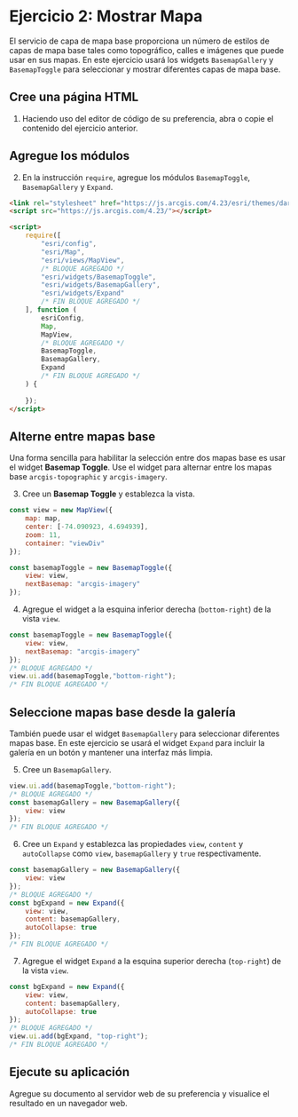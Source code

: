 # Ejercicio 2: Mostrar Mapa
El servicio de capa de mapa base proporciona un número de estilos de capas de mapa base tales como topográfico, calles e imágenes que puede usar en sus mapas.
En este ejercicio usará los widgets `BasemapGallery` y `BasemapToggle` para seleccionar y mostrar diferentes capas de mapa base.
## Cree una página HTML
1. Haciendo uso del editor de código de su preferencia, abra o copie el contenido del ejercicio anterior.
## Agregue los módulos
2. En la instrucción `require`, agregue los módulos `BasemapToggle`, `BasemapGallery` y `Expand`.
```html
<link rel="stylesheet" href="https://js.arcgis.com/4.23/esri/themes/dark/main.css">
<script src="https://js.arcgis.com/4.23/"></script>

<script>
    require([
        "esri/config",
        "esri/Map",
        "esri/views/MapView",
        /* BLOQUE AGREGADO */
        "esri/widgets/BasemapToggle",
        "esri/widgets/BasemapGallery",
        "esri/widgets/Expand"
        /* FIN BLOQUE AGREGADO */
    ], function (
        esriConfig,
        Map,
        MapView,
        /* BLOQUE AGREGADO */
        BasemapToggle, 
        BasemapGallery,
        Expand
        /* FIN BLOQUE AGREGADO */
    ) {
        
    });
</script>
```
## Alterne entre mapas base
Una forma sencilla para habilitar la selección entre dos mapas base es usar el widget **Basemap Toggle**. Use el widget para alternar entre los mapas base `arcgis-topographic` y `arcgis-imagery`.

3. Cree un **Basemap Toggle** y establezca la vista. 
```javascript
const view = new MapView({
    map: map,
    center: [-74.090923, 4.694939], 
    zoom: 11, 
    container: "viewDiv" 
});

const basemapToggle = new BasemapToggle({
    view: view,
    nextBasemap: "arcgis-imagery"
});
```
4. Agregue el widget a la esquina inferior derecha (`bottom-right`) de la vista `view`.
```javascript
const basemapToggle = new BasemapToggle({
    view: view,
    nextBasemap: "arcgis-imagery"
});
/* BLOQUE AGREGADO */
view.ui.add(basemapToggle,"bottom-right");
/* FIN BLOQUE AGREGADO */
```
## Seleccione mapas base desde la galería
También puede usar el widget `BasemapGallery` para seleccionar diferentes mapas base. En este ejercicio se usará el widget `Expand` para incluir la galería en un botón y mantener una interfaz más limpia. 

5. Cree un `BasemapGallery`.
```javascript
view.ui.add(basemapToggle,"bottom-right");
/* BLOQUE AGREGADO */
const basemapGallery = new BasemapGallery({
    view: view
});
/* FIN BLOQUE AGREGADO */
```
6. Cree un `Expand` y establezca las propiedades `view`, `content` y `autoCollapse` como `view`, `basemapGallery` y `true` respectivamente.
```javascript
const basemapGallery = new BasemapGallery({
    view: view
});
/* BLOQUE AGREGADO */
const bgExpand = new Expand({
    view: view,
    content: basemapGallery,
    autoCollapse: true
});
/* FIN BLOQUE AGREGADO */
```
7. Agregue el widget `Expand` a la esquina superior derecha (`top-right`) de la vista `view`.
```javascript
const bgExpand = new Expand({
    view: view,
    content: basemapGallery,
    autoCollapse: true
});
/* BLOQUE AGREGADO */
view.ui.add(bgExpand, "top-right");
/* FIN BLOQUE AGREGADO */
```
## Ejecute su aplicación
Agregue su documento al servidor web de su preferencia y visualice el resultado en un navegador web.

